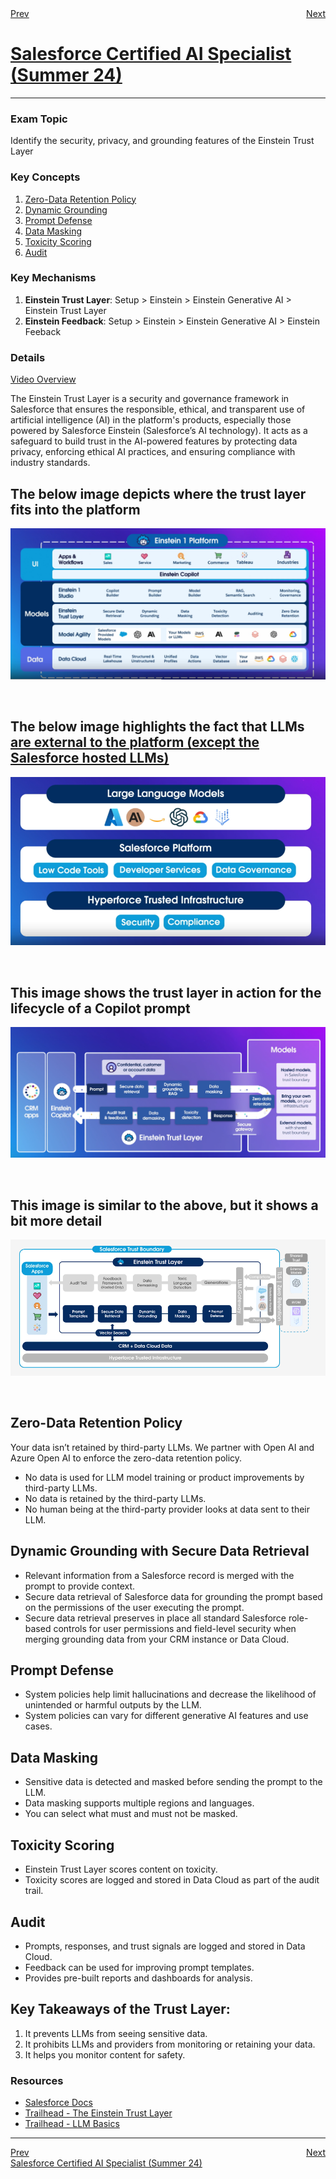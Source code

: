 <div style="display: flex; justify-content: space-between;">
  <span><a href="../README.md">Prev</a></span>&nbsp;
  <span><a href="./1.2.md">Next</a></span>
</div>
<h1><a href="../README.md">Salesforce Certified AI Specialist (Summer 24)</a></h1>
<hr />

### Exam Topic
Identify the security, privacy, and grounding features of the Einstein Trust Layer

### Key Concepts
1. [Zero-Data Retention Policy](#Zero-Data-Retention-Policy)
2. [Dynamic Grounding](#dynamic-grounding-with-secure-data-retrieval)
3. [Prompt Defense](#prompt-defense)
4. [Data Masking](#data-masking)
5. [Toxicity Scoring](#toxicity-scoring)
6. [Audit](#audit)

### Key Mechanisms
1. **Einstein Trust Layer**: Setup > Einstein > Einstein Generative AI > Einstein Trust Layer
2. **Einstein Feedback**: Setup > Einstein > Einstein Generative AI > Einstein Feeback

### Details

[Video Overview](https://salesforce.vidyard.com/watch/Kw7DfNqG7AGPAZcqrrn2T5)

The Einstein Trust Layer is a security and governance framework in Salesforce that ensures the responsible, ethical, and transparent use of artificial intelligence (AI) in the platform's products, especially those powered by Salesforce Einstein (Salesforce’s AI technology). It acts as a safeguard to build trust in the AI-powered features by protecting data privacy, enforcing ethical AI practices, and ensuring compliance with industry standards.

## The below image depicts where the trust layer fits into the platform
![Where the Einstein Trust Layer fits into the application stack.](../files/Layers.png)

<br />

## The below image highlights the fact that LLMs <ins><span title="Salesforce hosted LLMs are not external">are external to the platform (except the Salesforce hosted LLMs)</span></ins>
![LLMs can be external to the platform](../files/Layers%202.png)

<br />

## This image shows the trust layer in action for the lifecycle of a Copilot prompt
![Gen AI data flow through the trust layer](../files/data%20flow%201.png)

<br />

## This image is similar to the above, but it shows a bit more detail
![Gen AI data flow through the trust layer](../files/Layers%203.png)

<br />

## Zero-Data Retention Policy
Your data isn’t retained by third-party LLMs. We partner with Open AI and Azure Open AI to enforce the zero-data retention policy.

- No data is used for LLM model training or product improvements by third-party LLMs.
- No data is retained by the third-party LLMs.
- No human being at the third-party provider looks at data sent to their LLM.

## Dynamic Grounding with Secure Data Retrieval
- Relevant information from a Salesforce record is merged with the prompt to provide context.
- Secure data retrieval of Salesforce data for grounding the prompt based on the permissions of the user executing the prompt.
- Secure data retrieval preserves in place all standard Salesforce role-based controls for user permissions and field-level security when merging grounding data from your CRM instance or Data Cloud.

## Prompt Defense
- System policies help limit hallucinations and decrease the likelihood of unintended or harmful outputs by the LLM.
- System policies can vary for different generative AI features and use cases.

## Data Masking
- Sensitive data is detected and masked before sending the prompt to the LLM.
- Data masking supports multiple regions and languages.
- You can select what must and must not be masked.

## Toxicity Scoring
- Einstein Trust Layer scores content on toxicity.
- Toxicity scores are logged and stored in Data Cloud as part of the audit trail.

## Audit
- Prompts, responses, and trust signals are logged and stored in Data Cloud.
- Feedback can be used for improving prompt templates.
- Provides pre-built reports and dashboards for analysis.

## Key Takeaways of the Trust Layer:
1. It prevents LLMs from seeing sensitive data.
2. It prohibits LLMs and providers from monitoring or retaining your data.
3. It helps you monitor content for safety.

### Resources
- [Salesforce Docs](https://help.salesforce.com/s/articleView?id=sf.generative_ai_trust_layer.htm&type=5)
- [Trailhead - The Einstein Trust Layer](https://trailhead.salesforce.com/content/learn/modules/the-einstein-trust-layer?trail_id=drive-productivity-with-einstein-ai)
- [Trailhead - LLM Basics ](https://trailhead.salesforce.com/content/learn/modules/large-language-models)

<hr />
<div style="display: flex; justify-content: space-between;">
  <span><a href="../README.md">Prev</a></span>
  <span><a href="./1.2.md">Next</a></span>
</div>
<span><a href="../README.md">Salesforce Certified AI Specialist (Summer 24)</a></span>